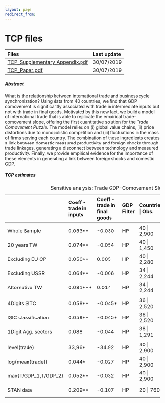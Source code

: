 ```yaml
---
layout: page
redirect_from: 
---
```


# TCP files

| Files       |  Last update |
|:-------------|:------------------|
| <a href="./TCP_Supplementary_Appendix.pdf" target="_blank">TCP_Supplementary_Appendix.pdf</a>           | 30/07/2019 |
| <a href="./TCP_Paper.pdf" target="_blank">TCP_Paper.pdf</a> | 30/07/2019 |


##### Abstract 
What is the relationship between international trade and business cycle synchronization? Using data from 40 countries, we find that GDP comovement is significantly associated with trade in intermediate inputs but not with trade in final goods. Motivated by this new fact, we build a model of international trade that is able to replicate the empirical trade-comovement slope, offering the first quantitative solution for the *Trade Comovement Puzzle*. The model relies on (i) global value chains, (ii) price distortions due to monopolistic competition and (iii) fluctuations in the mass of firms serving each country. The combination of these ingredients creates a link between domestic measured productivity and foreign shocks through trade linkages, generating a disconnect between technology and measured productivity. Finally, we provide empirical evidence for the importance of these elements in generating a link between foreign shocks and domestic GDP.

##### TCP estimates
<table>
<caption>Sensitive analysis: Trade GDP-Comovement Slope</caption>
<thead>
<tr class="header">
<th style="text-align: left;"></th>
<th style="text-align: left;">Coeff - trade in inputs</th>
<th style="text-align: left;">Coeff - trade in final goods</th>
<th style="text-align: left;">GDP Filter</th>
<th style="text-align: left;">Countries | Obs.</th>
<th style="text-align: center;">Period</th>
<th style="text-align: center;">TW</th>
<th style="text-align: center;">CP</th>
</tr>
</thead>
<tbody>
<tr class="odd">
<td style="text-align: left;"></td>
<td style="text-align: left;"></td>
<td style="text-align: left;"></td>
<td style="text-align: left;"></td>
<td style="text-align: left;"></td>
<td style="text-align: center;"></td>
<td style="text-align: center;"></td>
<td style="text-align: center;"></td>
</tr>
<tr class="even">
<td style="text-align: left;">Whole Sample</td>
<td style="text-align: left;">0.053<span class="math inline">**</span></td>
<td style="text-align: left;"><span class="math inline">-</span>0.030</td>
<td style="text-align: left;">HP</td>
<td style="text-align: left;">40 | 2,900</td>
<td style="text-align: center;">1970-2009</td>
<td style="text-align: center;">Yes</td>
<td style="text-align: center;">Yes</td>
</tr>
<tr class="odd">
<td style="text-align: left;">20 years TW</td>
<td style="text-align: left;">0.074<span class="math inline">**</span></td>
<td style="text-align: left;"><span class="math inline">-</span>0.054</td>
<td style="text-align: left;">HP</td>
<td style="text-align: left;">40 | 1,450</td>
<td style="text-align: center;">1970-2009</td>
<td style="text-align: center;">Yes</td>
<td style="text-align: center;">Yes</td>
</tr>
<tr class="even">
<td style="text-align: left;">Excluding EU CP</td>
<td style="text-align: left;">0.056<span class="math inline">**</span></td>
<td style="text-align: left;">0.005</td>
<td style="text-align: left;">HP</td>
<td style="text-align: left;">40 | 2,280</td>
<td style="text-align: center;">1970-2009</td>
<td style="text-align: center;">Yes</td>
<td style="text-align: center;">Yes</td>
</tr>
<tr class="odd">
<td style="text-align: left;">Excluding USSR</td>
<td style="text-align: left;">0.064<span class="math inline">**</span></td>
<td style="text-align: left;"><span class="math inline">-</span>0.006</td>
<td style="text-align: left;">HP</td>
<td style="text-align: left;">34 | 2,244</td>
<td style="text-align: center;">1970-2009</td>
<td style="text-align: center;">Yes</td>
<td style="text-align: center;">Yes</td>
</tr>
<tr class="even">
<td style="text-align: left;">Alternative TW</td>
<td style="text-align: left;">0.081<span class="math inline">***</span></td>
<td style="text-align: left;">0.014</td>
<td style="text-align: left;">HP</td>
<td style="text-align: left;">34 | 2,244</td>
<td style="text-align: center;">1970-1999</td>
<td style="text-align: center;">Yes</td>
<td style="text-align: center;">Yes</td>
</tr>
<tr class="odd">
<td style="text-align: left;"></td>
<td style="text-align: left;"></td>
<td style="text-align: left;"></td>
<td style="text-align: left;"></td>
<td style="text-align: left;"></td>
<td style="text-align: center;"></td>
<td style="text-align: center;"></td>
<td style="text-align: center;"></td>
</tr>
<tr class="even">
<td style="text-align: left;">4Digits SITC</td>
<td style="text-align: left;">0.058<span class="math inline">**</span></td>
<td style="text-align: left;"><span class="math inline">-</span>0.045<span class="math inline">*</span></td>
<td style="text-align: left;">HP</td>
<td style="text-align: left;">36 | 2,520</td>
<td style="text-align: center;">1970-2009</td>
<td style="text-align: center;">Yes</td>
<td style="text-align: center;">Yes</td>
</tr>
<tr class="odd">
<td style="text-align: left;">ISIC classification</td>
<td style="text-align: left;">0.059<span class="math inline">**</span></td>
<td style="text-align: left;"><span class="math inline">-</span>0.045<span class="math inline">*</span></td>
<td style="text-align: left;">HP</td>
<td style="text-align: left;">36 | 2,520</td>
<td style="text-align: center;">1970-2009</td>
<td style="text-align: center;">Yes</td>
<td style="text-align: center;">Yes</td>
</tr>
<tr class="even">
<td style="text-align: left;">1Digit Agg. sectors</td>
<td style="text-align: left;">0.088</td>
<td style="text-align: left;"><span class="math inline">-</span>0.044</td>
<td style="text-align: left;">HP</td>
<td style="text-align: left;">38 | 1,291</td>
<td style="text-align: center;">1970-2009</td>
<td style="text-align: center;">Yes</td>
<td style="text-align: center;">Yes</td>
</tr>
<tr class="odd">
<td style="text-align: left;"></td>
<td style="text-align: left;"></td>
<td style="text-align: left;"></td>
<td style="text-align: left;"></td>
<td style="text-align: left;"></td>
<td style="text-align: center;"></td>
<td style="text-align: center;"></td>
<td style="text-align: center;"></td>
</tr>
<tr class="even">
<td style="text-align: left;"><span class="math inline">level(trade)</span></td>
<td style="text-align: left;">33,96<span class="math inline">*</span></td>
<td style="text-align: left;"><span class="math inline">-</span>34.92</td>
<td style="text-align: left;">HP</td>
<td style="text-align: left;">40 | 2,900</td>
<td style="text-align: center;">1970-2009</td>
<td style="text-align: center;">Yes</td>
<td style="text-align: center;">Yes</td>
</tr>
<tr class="odd">
<td style="text-align: left;"><span class="math inline">log(mean(trade))</span></td>
<td style="text-align: left;">0.044<span class="math inline">*</span></td>
<td style="text-align: left;"><span class="math inline">-</span>0.027</td>
<td style="text-align: left;">HP</td>
<td style="text-align: left;">40 | 2,900</td>
<td style="text-align: center;">1970-2009</td>
<td style="text-align: center;">Yes</td>
<td style="text-align: center;">Yes</td>
</tr>
<tr class="even">
<td style="text-align: left;"><span class="math inline">max{T/GDP_1,T/GDP_2}</span></td>
<td style="text-align: left;">0.052<span class="math inline">**</span></td>
<td style="text-align: left;"><span class="math inline">-</span>0.032</td>
<td style="text-align: left;">HP</td>
<td style="text-align: left;">40 | 2,900</td>
<td style="text-align: center;">1970-2009</td>
<td style="text-align: center;">Yes</td>
<td style="text-align: center;">Yes</td>
</tr>
<tr class="odd">
<td style="text-align: left;">STAN data</td>
<td style="text-align: left;">0.209<span class="math inline">**</span></td>
<td style="text-align: left;"><span class="math inline">-</span>0.107</td>
<td style="text-align: left;">HP</td>
<td style="text-align: left;">20 | 760</td>
<td style="text-align: center;">1995-2014</td>
<td style="text-align: center;">Yes</td>
<td style="text-align: center;">Yes</td>
</tr>
</tbody>
</table>
